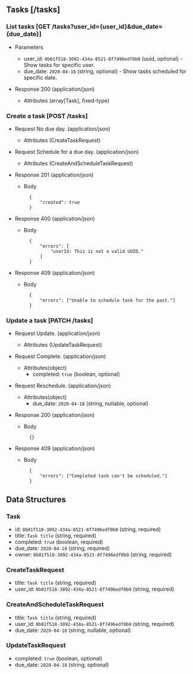 

## Tasks [/tasks]

### List tasks [GET /tasks?user_id={user_id}&due_date={due_date}]

+ Parameters
    + user_id: `0b01f518-3092-434a-8521-8f7496edf0b0` (uuid, optional) - Show tasks for specific user.
    + due_date: `2020-04-16` (string, optional) - Show tasks scheduled for specific date.

+ Response 200 (application/json)
    + Attributes (array[Task], fixed-type)

### Create a task [POST /tasks]

+ Request  No due day. (application/json)

    + Attributes (CreateTaskRequest)

+ Request Schedule for a due day. (application/json)

    + Attributes (CreateAndScheduleTaskRequest)


+ Response 201 (application/json)

    + Body

            {
                "created": true
            }

+ Response 400 (application/json)

    + Body

            {
                "errors": [
                    "userId: This is not a valid UUID."
                ]
            }

+ Response 409 (application/json)

    + Body

            {
                "errors": ["Unable to schedule task for the past."]
            }
    
### Update a task [PATCH /tasks]

+ Request Update. (application/json)

    + Attributes (UpdateTaskRequest)

+ Request Complete. (application/json)

    + Attributes(object)
        + completed: `true` (boolean, optional)

+ Request Reschedule. (application/json)

    + Attributes(object)
        + due_date: `2020-04-18` (string, nullable, optional)

+ Response 200 (application/json)

    + Body

            {}

+ Response 409 (application/json)

    + Body

            {
                "errors": ["Completed task can't be scheduled."]
            }

## Data Structures

### Task
+ id: `0b01f518-3092-434a-8521-8f7496edf0b0` (string, required)
+ title: `Task title` (string, required)
+ completed: `true` (boolean, required)
+ due_date: `2020-04-18` (string, required)
+ owner: `0b01f518-3092-434a-8521-8f7496edf0b0` (string, required)

### CreateTaskRequest
+ title: `Task title` (string, required)
+ user_id: `0b01f518-3092-434a-8521-8f7496edf0b0` (string, required)

### CreateAndScheduleTaskRequest
+ title: `Task title` (string, required)
+ user_id: `0b01f518-3092-434a-8521-8f7496edf0b0` (string, required)
+ due_date: `2020-04-18` (string, nullable, optional)

### UpdateTaskRequest
+ completed: `true` (boolean, optional)
+ due_date: `2020-04-18` (string, optional)